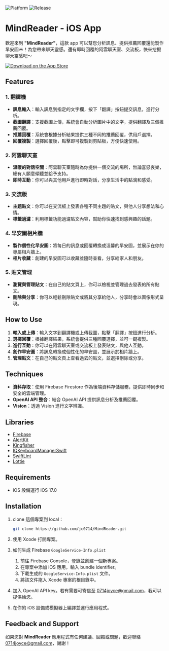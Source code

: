 ![Platform](https://img.shields.io/badge/platform-iOS-lightgrey)
![Release](https://img.shields.io/badge/release-v1.1.2-brightgreen)

# MindReader - iOS App

歡迎來到 **"MindReader"**，這款 app 可以幫您分析訊息、提供推薦回覆還能製作早安圖☀️！為您帶來聊天靈感。還有即時回覆的阿雲聊天室、交流板，快來挖掘聊天靈感吧～

[![Download on the App Store](https://developer.apple.com/app-store/marketing/guidelines/images/badge-download-on-the-app-store.svg)](https://apps.apple.com/app/id6692625322)

## Features

### 1. **翻譯機**

- **訊息輸入**：輸入訊息到指定的文字欄，按下「翻譯」按鈕提交訊息，進行分析。
- **截圖翻譯**：支援截圖上傳，系統會自動分析圖片中的文字，提供翻譯及三個推薦回覆。
- **推薦回覆**：系統會根據分析結果提供三種不同的推薦回覆，供用戶選擇。
- **回覆複製**：選擇回覆後，點擊即可複製到剪貼板，方便快速使用。

### 2. **阿雲聊天室**

- **溫暖的對話空間**：阿雲聊天室隨時為你提供一個交流的場所，無論喜怒哀樂，總有人願意傾聽並給予支持。
- **即時互動**：你可以與其他用戶進行即時對話，分享生活中的點滴和感受。

### 3. **交流版**

- **主題貼文**：你可以在交流板上發表各種不同主題的貼文，與他人分享想法和心情。
- **標籤過濾**：利用標籤功能過濾貼文內容，幫助你快速找到感興趣的話題。

### 4. **早安圖相片牆**

- **製作個性化早安圖**：將每日的訊息或回覆轉換成溫馨的早安圖，並展示在你的專屬相片牆上。
- **相片收藏**：創建的早安圖可以收藏並隨時查看，分享給家人和朋友。

### 5. **貼文管理**

- **瀏覽與管理貼文**：在自己的貼文頁上，你可以檢視並管理過去發表的所有貼文。
- **刪除與分享**：你可以輕鬆刪除貼文或將其分享給他人，分享時會以圖像形式呈現。

## How to Use

1. **輸入或上傳**：輸入文字到翻譯機或上傳截圖，點擊「翻譯」按鈕進行分析。
2. **選擇回覆**：根據翻譯結果，系統會提供三種回覆選擇，並可一鍵複製。
3. **進行互動**：你可以在阿雲聊天室或交流板上發表貼文，與他人互動。
4. **創作早安圖**：將訊息轉換成個性化的早安圖，並展示於相片牆上。
5. **管理貼文**：在自己的貼文頁上查看過去的貼文，並選擇刪除或分享。

## Techniques

- **資料存取**：使用 Firebase Firestore 作為後端資料存儲服務，提供即時同步和安全的雲端管理。
- **OpenAI API 整合**：結合 OpenAI API 提供訊息分析及推薦回覆。
- **Vision**：透過 Vision 進行文字辨識。

## Libraries

- [Firebase](https://github.com/firebase/firebase-ios-sdk)
- [AlertKit](https://github.com/sparrowcode/AlertKit)
- [Kingfisher](https://github.com/onevcat/Kingfisher)
- [IQKeyboardManagerSwift](https://github.com/hackiftekhar/IQKeyboardManager)
- [SwiftLint](https://github.com/realm/SwiftLint)
- [Lottie](https://github.com/airbnb/lottie-ios)

## Requirements

- iOS 設備運行 iOS 17.0

## Installation

1. clone 這個專案到 local：
    
    ```bash
    git clone https://github.com/jc0714/MindReader.git
    ```
    
2. 使用 Xcode 打開專案。
3. 如何生成 Firebase `GoogleService-Info.plist`
    1. 前往 Firebase Console，登錄並創建一個新專案。
    2. 在專案中添加 iOS 應用，輸入 bundle identifier。
    3. 下載生成的 `GoogleService-Info.plist` 文件。
    4. 將該文件拖入 Xcode 專案的根目錄中。
4. 加入 OpenAI API key。若有需要可寄信至 [0714joyce@gmail.com](mailto:0714joyce@gmail.com)，我可以提供給您。
5. 在你的 iOS 設備或模擬器上編譯並運行應用程式。

## Feedback and Support

如果您對 **MindReader** 應用程式有任何建議、回饋或問題，歡迎聯絡 0714joyce@gmail.com，謝謝！
